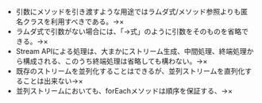 - 引数にメソッドを引き渡すような用途ではラムダ式/メソッド参照よりも匿名クラスを利用すべきである。→×
- ラムダ式で引数がない場合には、「->式」のように引数をそのものを省略できる。→×
- Stream APIによる処理は、大まかにストリーム生成、中間処理、終端処理から構成される、このうち終端処理は省略しても構わない。→×
- 既存のストリームを並列化することはできるが、並列ストリームを直列化することは出来ない→×
- 並列ストリームにおいても、forEachメソッドは順序を保証する、→×


